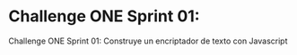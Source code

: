 # Challenge ONE Sprint 01:
Challenge ONE Sprint 01:
Construye un encriptador de texto con Javascript
